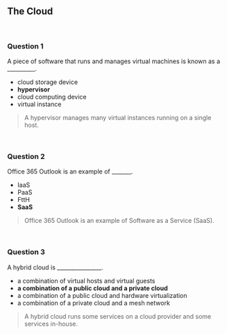 ## The Cloud

<br>

### Question 1

A piece of software that runs and manages virtual machines is known as a __________.

* cloud storage device
* **hypervisor**
* cloud computing device
* virtual instance

> A hypervisor manages many virtual instances running on a single host.

<br>

### Question 2

Office 365 Outlook is an example of _______.

* IaaS
* PaaS
* FttH
* **SaaS**

> Office 365 Outlook is an example of Software as a Service (SaaS).

<br>

### Question 3

A hybrid cloud is ________________.

* a combination of virtual hosts and virtual guests
* **a combination of a public cloud and a private cloud**
* a combination of a public cloud and hardware virtualization
* a combination of a private cloud and a mesh network

> A hybrid cloud runs some services on a cloud provider and some services in-house.